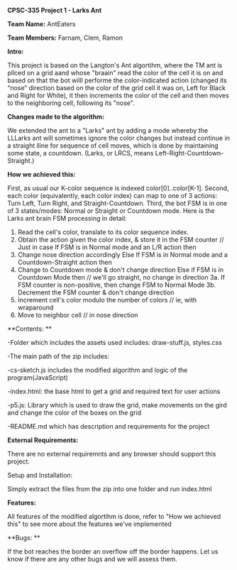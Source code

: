 **CPSC-335 Project 1 - Larks Ant**

**Team Name:** AntEaters

**Team Members:** Farnam, Clem, Ramon

**Intro:**

This project is based on the Langton's Ant algortihm, where the TM ant is pllced on a grid aand
whose "braain" read the color of the cell it is on and based on that the bot willl performe the 
color-indicated action (changed its “nose” direction based on the color of the grid cell it was
on, Left for Black and Right for White), it then increments the color of the cell and then 
moves to the neighboring cell, following its "nose". 

**Changes made to the algorithm:**

We extended the ant to a "Larks" ant by adding a mode whereby the LLLarks ant will sometimes ignore
the color changes but instead continue in a straight lline for sequence of cell moves, which is done
by maintaining some state, a countdown. (Larks, or LRCS, means Left-Right-Countdown-Straight.)

**How we achieved this:**

First, as usual our K-color sequence is indexed color[0]..color[K-1].
Second, each color (equivalently, each color index) can map to one of 3 actions: Turn Left, Turn Right, and
Straight-Countdown.
Third, the bot FSM is in one of 3 states/modes: Normal or Straight or Countdown mode.
Here is the Larks ant brain FSM processing in detail:
1. Read the cell's color, translate to its color sequence index.
2. Obtain the action given the color index, & store it in the FSM counter // Just in case
If FSM is in Normal mode and an L/R action then
 3. Change nose direction accordingly
Else If FSM is in Normal mode and a Countdown-Straight action then
 3. Change to Countdown mode & don't change direction
Else if FSM is in Countdown Mode then // we'll go straight, no change in direction
 3a. If FSM counter is non-positive, then change FSM to Normal Mode
 3b. Decrement the FSM counter & don't change direction
4. Increment cell's color modulo the number of colors // ie, with wraparound
5. Move to neighbor cell // in nose direction

**Contents: **

-Folder which includes the assets used includes: draw-stuff.js, styles.css

-The main path of the zip includes:

  -cs-sketch.js includes the modified algorithm and logic of the program(JavaScript)
  
  -index.html: the base html to get a grid and required text for user actions 
  
  -p5.js: Library which is used to draw the grid, make movements on the gird 
  and change the color of the boxes on the grid
  
  -README.md which has description and requirements for the project

**External Requirements:**

There are no external requiremnts and any browser should support this project.

Setup and Installation:

Simply extract the files from the zip into one folder and run index.html

**Features:**

All features of the modified algortihm is done, refer to "How we achieved this" to 
see more about the features we've implemented

**Bugs: **

If the bot reaches the border an overflow off the border happens.
Let us know if there are any other bugs and we will assess them. 

  

